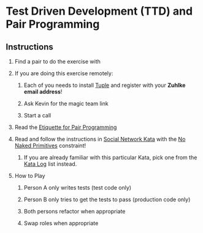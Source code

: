 # Test Driven Development (TTD) and Pair Programming

## Instructions

1. Find a pair to do the exercise with

1. If you are doing this exercise remotely:

    1. Each of you needs to install [Tuple][5] and register with your **Zuhlke email address**!

    1. Ask Kevin for the magic team link

    1. Start a call

1. Read the [Etiquette for Pair Programming][1]

1. Read and follow the instructions in [Social Network Kata][2] with the [No Naked Primitives][3] constraint!

    1. If you are already familiar with this particular Kata, pick one from the [Kata Log][4] list instead.

1. How to Play

    1. Person A only writes tests (test code only)

    1. Person B only tries to get the tests to pass (production code only)

    1. Both persons refactor when appropriate

    1. Swap roles when appropriate

[1]: https://github.com/ToastShaman/zuhlke-camp-2022/blob/open-space/pair-programming/build/pair-programming-guide.pdf
[2]: https://kata-log.rocks/social-network-kata
[3]: https://kata-log.rocks/no-primitives
[4]: https://kata-log.rocks/tdd
[5]: https://tuple.app/

